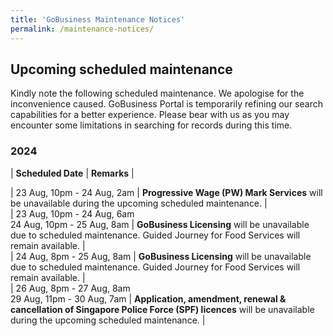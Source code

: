 ```yaml
---
title: 'GoBusiness Maintenance Notices'
permalink: /maintenance-notices/
---
```


## Upcoming scheduled maintenance

Kindly note the following scheduled maintenance. We apologise for the inconvenience caused. 
GoBusiness Portal is temporarily refining our search capabilities for a better experience. Please bear with us as you may encounter some limitations in searching for records during this time.

### 2024 

| **Scheduled Date** | **Remarks** |  

    


  
| 23 Aug, 10pm - 24 Aug, 2am | **Progressive Wage (PW) Mark Services** will be unavailable during the upcoming scheduled maintenance. |        
| 23 Aug, 10pm - 24 Aug, 6am<br>24 Aug, 10pm - 25 Aug, 8am | **GoBusiness Licensing** will be unavailable due to scheduled maintenance. Guided Journey for Food Services will remain available. |  
| 24 Aug, 8pm - 25 Aug, 8am | **GoBusiness Licensing** will be unavailable due to scheduled maintenance. Guided Journey for Food Services will remain available. |  
| 26 Aug, 8pm - 27 Aug, 8am<br>29 Aug, 11pm - 30 Aug, 7am | **Application, amendment, renewal & cancellation of Singapore Police Force (SPF) licences** will be unavailable during the upcoming scheduled maintenance. |     




<script src="/jquery/jquery.min.js"></script> <script src="/jquery/resize-tables.js"></script>
